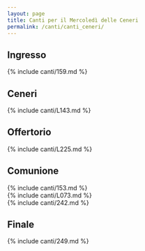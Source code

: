 ```yaml
---
layout: page
title: Canti per il Mercoledì delle Ceneri
permalink: /canti/canti_ceneri/
---
```


## Ingresso
{% include canti/159.md %}

## Ceneri
{% include canti/L143.md %}   

## Offertorio
{% include canti/L225.md %}

## Comunione   
{% include canti/153.md %}   
{% include canti/L073.md %}  
{% include canti/242.md %}  

## Finale
{% include canti/249.md %}

